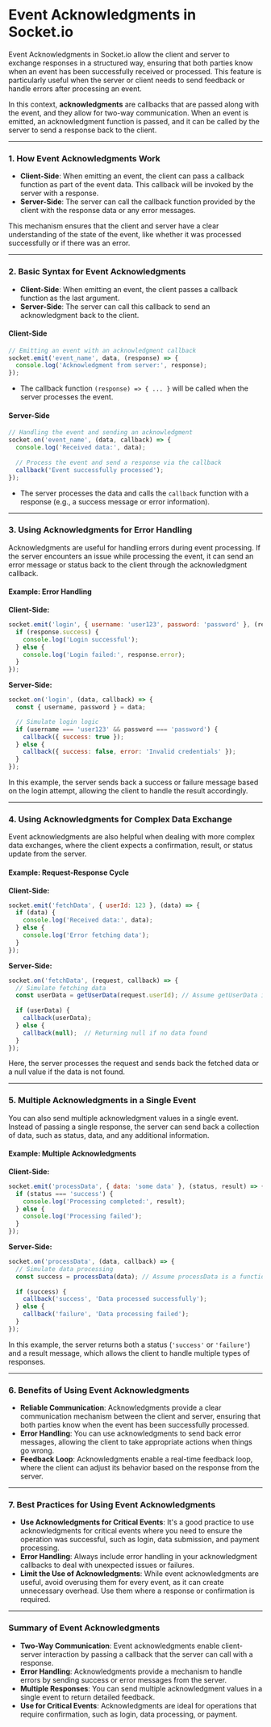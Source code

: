 # **Event Acknowledgments in Socket.io**

Event Acknowledgments in Socket.io allow the client and server to exchange responses in a structured way, ensuring that both parties know when an event has been successfully received or processed. This feature is particularly useful when the server or client needs to send feedback or handle errors after processing an event.

In this context, **acknowledgments** are callbacks that are passed along with the event, and they allow for two-way communication. When an event is emitted, an acknowledgment function is passed, and it can be called by the server to send a response back to the client.

---

### 1. **How Event Acknowledgments Work**

- **Client-Side**: When emitting an event, the client can pass a callback function as part of the event data. This callback will be invoked by the server with a response.
- **Server-Side**: The server can call the callback function provided by the client with the response data or any error messages.
  
This mechanism ensures that the client and server have a clear understanding of the state of the event, like whether it was processed successfully or if there was an error.

---

### 2. **Basic Syntax for Event Acknowledgments**

- **Client-Side**: When emitting an event, the client passes a callback function as the last argument.
- **Server-Side**: The server can call this callback to send an acknowledgment back to the client.

#### **Client-Side**

```javascript
// Emitting an event with an acknowledgment callback
socket.emit('event_name', data, (response) => {
  console.log('Acknowledgment from server:', response);
});
```

- The callback function `(response) => { ... }` will be called when the server processes the event.

#### **Server-Side**

```javascript
// Handling the event and sending an acknowledgment
socket.on('event_name', (data, callback) => {
  console.log('Received data:', data);
  
  // Process the event and send a response via the callback
  callback('Event successfully processed');
});
```

- The server processes the data and calls the `callback` function with a response (e.g., a success message or error information).

---

### 3. **Using Acknowledgments for Error Handling**

Acknowledgments are useful for handling errors during event processing. If the server encounters an issue while processing the event, it can send an error message or status back to the client through the acknowledgment callback.

#### **Example: Error Handling**

**Client-Side:**

```javascript
socket.emit('login', { username: 'user123', password: 'password' }, (response) => {
  if (response.success) {
    console.log('Login successful');
  } else {
    console.log('Login failed:', response.error);
  }
});
```

**Server-Side:**

```javascript
socket.on('login', (data, callback) => {
  const { username, password } = data;

  // Simulate login logic
  if (username === 'user123' && password === 'password') {
    callback({ success: true });
  } else {
    callback({ success: false, error: 'Invalid credentials' });
  }
});
```

In this example, the server sends back a success or failure message based on the login attempt, allowing the client to handle the result accordingly.

---

### 4. **Using Acknowledgments for Complex Data Exchange**

Event acknowledgments are also helpful when dealing with more complex data exchanges, where the client expects a confirmation, result, or status update from the server.

#### **Example: Request-Response Cycle**

**Client-Side:**

```javascript
socket.emit('fetchData', { userId: 123 }, (data) => {
  if (data) {
    console.log('Received data:', data);
  } else {
    console.log('Error fetching data');
  }
});
```

**Server-Side:**

```javascript
socket.on('fetchData', (request, callback) => {
  // Simulate fetching data
  const userData = getUserData(request.userId); // Assume getUserData is a function
  
  if (userData) {
    callback(userData);
  } else {
    callback(null);  // Returning null if no data found
  }
});
```

Here, the server processes the request and sends back the fetched data or a null value if the data is not found.

---

### 5. **Multiple Acknowledgments in a Single Event**

You can also send multiple acknowledgment values in a single event. Instead of passing a single response, the server can send back a collection of data, such as status, data, and any additional information.

#### **Example: Multiple Acknowledgments**

**Client-Side:**

```javascript
socket.emit('processData', { data: 'some data' }, (status, result) => {
  if (status === 'success') {
    console.log('Processing completed:', result);
  } else {
    console.log('Processing failed');
  }
});
```

**Server-Side:**

```javascript
socket.on('processData', (data, callback) => {
  // Simulate data processing
  const success = processData(data); // Assume processData is a function
  
  if (success) {
    callback('success', 'Data processed successfully');
  } else {
    callback('failure', 'Data processing failed');
  }
});
```

In this example, the server returns both a status (`'success'` or `'failure'`) and a result message, which allows the client to handle multiple types of responses.

---

### 6. **Benefits of Using Event Acknowledgments**

- **Reliable Communication**: Acknowledgments provide a clear communication mechanism between the client and server, ensuring that both parties know when the event has been successfully processed.
- **Error Handling**: You can use acknowledgments to send back error messages, allowing the client to take appropriate actions when things go wrong.
- **Feedback Loop**: Acknowledgments enable a real-time feedback loop, where the client can adjust its behavior based on the response from the server.

---

### 7. **Best Practices for Using Event Acknowledgments**

- **Use Acknowledgments for Critical Events**: It's a good practice to use acknowledgments for critical events where you need to ensure the operation was successful, such as login, data submission, and payment processing.
- **Error Handling**: Always include error handling in your acknowledgment callbacks to deal with unexpected issues or failures.
- **Limit the Use of Acknowledgments**: While event acknowledgments are useful, avoid overusing them for every event, as it can create unnecessary overhead. Use them where a response or confirmation is required.

---

### Summary of Event Acknowledgments

- **Two-Way Communication**: Event acknowledgments enable client-server interaction by passing a callback that the server can call with a response.
- **Error Handling**: Acknowledgments provide a mechanism to handle errors by sending success or error messages from the server.
- **Multiple Responses**: You can send multiple acknowledgment values in a single event to return detailed feedback.
- **Use for Critical Events**: Acknowledgments are ideal for operations that require confirmation, such as login, data processing, or payment.
